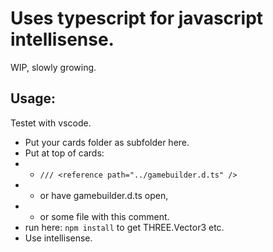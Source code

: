 Uses typescript for javascript intellisense.
===

WIP, slowly growing.

Usage: 
---

Testet with vscode.

* Put your cards folder as subfolder here.
* Put at top of cards: 
* * `/// <reference path="../gamebuilder.d.ts" />`
* * or have gamebuilder.d.ts open,
* * or some file with this comment.
* run here: `npm install`
to get THREE.Vector3 etc.
* Use intellisense.

